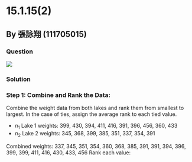 
# 15.1.15(2)
## By 張詠翔 (111705015)

### Question
<img src="https://github.com/HWTeng-Course/202402-Statistics/assets/162154266/b55b03ea-f711-4d15-b314-77dfc83937cf">



### Solution

### Step 1: Combine and Rank the Data:
Combine the weight data from both lakes and rank them from smallest to largest. In the case of ties, assign the average rank to each tied value.
-  $n_1$ Lake 1 weights: 399, 430, 394, 411, 416, 391, 396, 456, 360, 433
-  $n_2$ Lake 2 weights: 345, 368, 399, 385, 351, 337, 354, 391

Combined weights: 337, 345, 351, 354, 360, 368, 385, 391, 391, 394, 396, 399, 399, 411, 416, 430, 433, 456
Rank each value:
